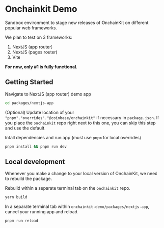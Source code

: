 # Onchainkit Demo

Sandbox environment to stage new releases of OnchainKit on different popular web frameworks.

We plan to test on 3 frameworks:

1. NextJS (app router)
2. NextJS (pages router)
3. Vite

**For now, only #1 is fully functional.**

## Getting Started

Navigate to NextJS (app router) demo app

```bash
cd packages/nextjs-app
```

(Optional) Update location of your `"pnpm"."overrides"."@coinbase/onchainkit"` if necessary in `package.json`.
If you place the `onchainkit` repo right next to this one, you can skip this step and use the default.

Intall dependencies and run app (must use `pnpm` for local overrides)

```bash
pnpm install && pnpm run dev
```

## Local development

Whenever you make a change to your local version of OnchainKit, we need to rebuild the package.

Rebuild within a separate terminal tab on the `onchainkit` repo.

```bash
yarn build
```

In a separate terminal tab within `onchainkit-demo/packages/nextjs-app`, cancel your running app and reload.

```bash
pnpm run reload
```
